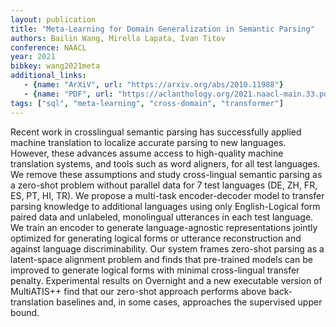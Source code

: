 ```yaml
---
layout: publication
title: "Meta-Learning for Domain Generalization in Semantic Parsing"
authors: Bailin Wang, Mirella Lapata, Ivan Titov
conference: NAACL
year: 2021
bibkey: wang2021meta
additional_links:
   - {name: "ArXiV", url: "https://arxiv.org/abs/2010.11988"}
   - {name: "PDF", url: "https://aclanthology.org/2021.naacl-main.33.pdf"}
tags: ["sql", "meta-learning", "cross-domain", "transformer"]
---
```

Recent work in crosslingual semantic parsing has successfully applied machine translation to localize accurate parsing to new languages. However, these advances assume access to high-quality machine translation systems, and tools such as word aligners, for all test languages. We remove these assumptions and study cross-lingual semantic parsing as a zero-shot problem without parallel data for 7 test languages (DE, ZH, FR, ES, PT, HI, TR). We propose a multi-task encoder-decoder model to transfer parsing knowledge to additional languages using only English-Logical form paired data and unlabeled, monolingual utterances in each test language. We train an encoder to generate language-agnostic representations jointly optimized for generating logical forms or utterance reconstruction and against language discriminability. Our system frames zero-shot parsing as a latent-space alignment problem and finds that pre-trained models can be improved to generate logical forms with minimal cross-lingual transfer penalty. Experimental results on Overnight and a new executable version of MultiATIS++ find that our zero-shot approach performs above back-translation baselines and, in some cases, approaches the supervised upper bound.
